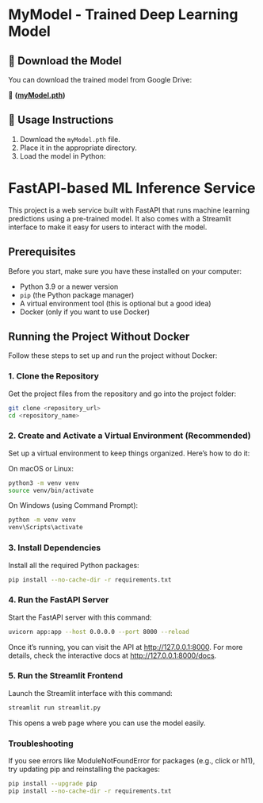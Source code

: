 # MyModel - Trained Deep Learning Model

## 📌 Download the Model
You can download the trained model from Google Drive:

🔗 **([myModel.pth](https://drive.google.com/file/d/1ccyfQCrYv98a_o5rUgNqfyJwQnjQ6660/view?usp=sharing))**

## 📖 Usage Instructions
1. Download the `myModel.pth` file.
2. Place it in the appropriate directory.
3. Load the model in Python:
   
# FastAPI-based ML Inference Service

This project is a web service built with FastAPI that runs machine learning predictions using a pre-trained model. It also comes with a Streamlit interface to make it easy for users to interact with the model.

## Prerequisites

Before you start, make sure you have these installed on your computer:

- Python 3.9 or a newer version  
- `pip` (the Python package manager)  
- A virtual environment tool (this is optional but a good idea)  
- Docker (only if you want to use Docker)  

## Running the Project Without Docker

Follow these steps to set up and run the project without Docker:

### 1. Clone the Repository

Get the project files from the repository and go into the project folder:

```bash
git clone <repository_url>
cd <repository_name>
```

### 2. Create and Activate a Virtual Environment (Recommended)

Set up a virtual environment to keep things organized. Here’s how to do it:

On macOS or Linux:
```bash
python3 -m venv venv
source venv/bin/activate
```
On Windows (using Command Prompt):
```bash
python -m venv venv
venv\Scripts\activate
```
### 3. Install Dependencies

Install all the required Python packages:
```bash
pip install --no-cache-dir -r requirements.txt
```
### 4. Run the FastAPI Server

Start the FastAPI server with this command:
``` bash
uvicorn app:app --host 0.0.0.0 --port 8000 --reload
```
Once it’s running, you can visit the API at http://127.0.0.1:8000. For more details, check the interactive docs at http://127.0.0.1:8000/docs.

### 5. Run the Streamlit Frontend

Launch the Streamlit interface with this command:
```bash
streamlit run streamlit.py
```
This opens a web page where you can use the model easily.

### Troubleshooting

If you see errors like ModuleNotFoundError for packages (e.g., click or h11), try updating pip and reinstalling the packages:

```bash
pip install --upgrade pip
pip install --no-cache-dir -r requirements.txt
```
